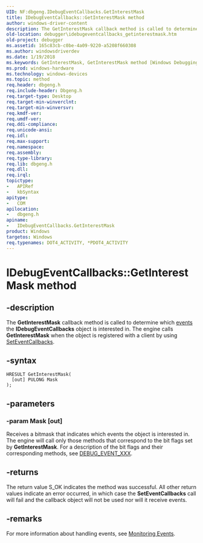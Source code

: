 ```yaml
---
UID: NF:dbgeng.IDebugEventCallbacks.GetInterestMask
title: IDebugEventCallbacks::GetInterestMask method
author: windows-driver-content
description: The GetInterestMask callback method is called to determine which events the IDebugEventCallbacks object is interested in. The engine calls GetInterestMask when the object is registered with a client by using SetEventCallbacks.
old-location: debugger\idebugeventcallbacks_getinterestmask.htm
old-project: debugger
ms.assetid: 165c83cb-c0be-4a09-9220-a5208f660308
ms.author: windowsdriverdev
ms.date: 1/19/2018
ms.keywords: GetInterestMask, GetInterestMask method [Windows Debugging], IDebugEventCallbacks, dbgeng/IDebugEventCallbacks::GetInterestMask, IDebugEventCallbacks::GetInterestMask, GetInterestMask method [Windows Debugging], IDebugEventCallbacks interface, debugger.idebugeventcallbacks_getinterestmask, IDebugEventCallbacks interface [Windows Debugging], GetInterestMask method, ComCallbacks_564e7fce-ee9a-404e-9ae4-06805cb0b677.xml
ms.prod: windows-hardware
ms.technology: windows-devices
ms.topic: method
req.header: dbgeng.h
req.include-header: Dbgeng.h
req.target-type: Desktop
req.target-min-winverclnt: 
req.target-min-winversvr: 
req.kmdf-ver: 
req.umdf-ver: 
req.ddi-compliance: 
req.unicode-ansi: 
req.idl: 
req.max-support: 
req.namespace: 
req.assembly: 
req.type-library: 
req.lib: dbgeng.h
req.dll: 
req.irql: 
topictype:
-	APIRef
-	kbSyntax
apitype:
-	COM
apilocation:
-	dbgeng.h
apiname:
-	IDebugEventCallbacks.GetInterestMask
product: Windows
targetos: Windows
req.typenames: DOT4_ACTIVITY, *PDOT4_ACTIVITY
---
```


# IDebugEventCallbacks::GetInterestMask method


## -description


The <b>GetInterestMask</b> callback method is called to determine which <a href="https://msdn.microsoft.com/library/windows/hardware/ff543067">events</a> the <b>IDebugEventCallbacks</b> object is interested in.  The engine calls <b>GetInterestMask</b> when the object is registered with a client by using <a href="https://msdn.microsoft.com/library/windows/hardware/ff556671">SetEventCallbacks</a>.


## -syntax


````
HRESULT GetInterestMask(
  [out] PULONG Mask
);
````


## -parameters




### -param Mask [out]

Receives a bitmask that indicates which events the object is interested in.  The engine will call only those methods that correspond to the bit flags set by <b>GetInterestMask</b>.  For a description of the bit flags and their corresponding methods, see <a href="https://msdn.microsoft.com/library/windows/hardware/ff541478">DEBUG_EVENT_XXX</a>.


## -returns


The return value S_OK indicates the method was successful.  All other return values indicate an error occurred,  in which case the <b>SetEventCallbacks</b> call will fail and the callback object will not be used nor will it receive events.



## -remarks


For more information about handling events, see <a href="https://msdn.microsoft.com/library/windows/hardware/ff552239">Monitoring Events</a>.


